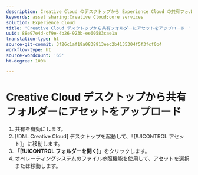 ```yaml
---
description: Creative Cloud のデスクトップから Experience Cloud の共有フォルダーにアセットをアップロードする方法について説明します。
keywords: asset sharing;Creative Cloud;core services
solution: Experience Cloud
title: 'Creative Cloud デスクトップから共有フォルダーにアセットをアップロード '
uuid: 88e97e4d-cf9e-4b26-923b-ee60583cae1a
translation-type: ht
source-git-commit: 3f26c1af19a0838913eec2b4135304f5f3fcf0b4
workflow-type: ht
source-wordcount: '65'
ht-degree: 100%

---
```



# Creative Cloud デスクトップから共有フォルダーにアセットをアップロード

1. 共有を有効にします。
1. [!DNL Creative Cloud] デスクトップを起動して、「[!UICONTROL アセット]」に移動します。
1. 「**[!UICONTROL フォルダーを開く]**」をクリックします。
1. オペレーティングシステムのファイル参照機能を使用して、アセットを選択または移動します。
